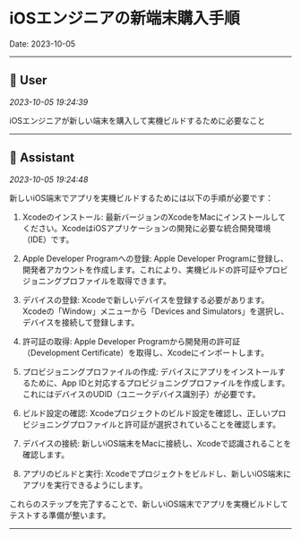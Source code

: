 # iOSエンジニアの新端末購入手順

Date: 2023-10-05

---

## 👤 User
*2023-10-05 19:24:39*

iOSエンジニアが新しい端末を購入して実機ビルドするために必要なこと

---

## 🤖 Assistant
*2023-10-05 19:24:48*

新しいiOS端末でアプリを実機ビルドするためには以下の手順が必要です：

1. Xcodeのインストール: 最新バージョンのXcodeをMacにインストールしてください。XcodeはiOSアプリケーションの開発に必要な統合開発環境（IDE）です。

2. Apple Developer Programへの登録: Apple Developer Programに登録し、開発者アカウントを作成します。これにより、実機ビルドの許可証やプロビジョニングプロファイルを取得できます。

3. デバイスの登録: Xcodeで新しいデバイスを登録する必要があります。Xcodeの「Window」メニューから「Devices and Simulators」を選択し、デバイスを接続して登録します。

4. 許可証の取得: Apple Developer Programから開発用の許可証（Development Certificate）を取得し、Xcodeにインポートします。

5. プロビジョニングプロファイルの作成: デバイスにアプリをインストールするために、App IDと対応するプロビジョニングプロファイルを作成します。これにはデバイスのUDID（ユニークデバイス識別子）が必要です。

6. ビルド設定の確認: Xcodeプロジェクトのビルド設定を確認し、正しいプロビジョニングプロファイルと許可証が選択されていることを確認します。

7. デバイスの接続: 新しいiOS端末をMacに接続し、Xcodeで認識されることを確認します。

8. アプリのビルドと実行: Xcodeでプロジェクトをビルドし、新しいiOS端末にアプリを実行できるようにします。

これらのステップを完了することで、新しいiOS端末でアプリを実機ビルドしてテストする準備が整います。

---
